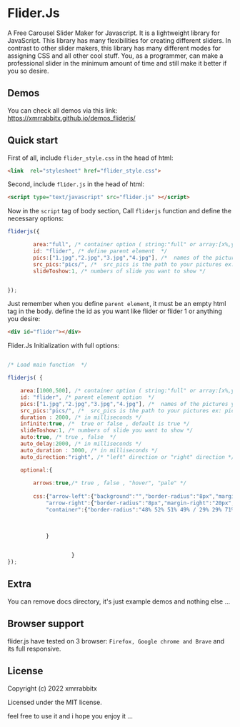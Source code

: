 # Flider.Js 

A Free Carousel Slider Maker for Javascript. It is a lightweight library for JavaScript. This library has many flexibilities for creating different sliders. In contrast to other slider makers, this library has many different modes for assigning CSS and all other cool stuff. You, as a programmer, can make a professional slider in the minimum amount of time and still make it better if you so desire.


## Demos

You can check all demos via this link: https://xmrrabbitx.github.io/demos_fliderjs/


## Quick start

First of all, include `flider_style.css` in the head of html:

```html
<link  rel="stylesheet" href="flider_style.css">
```

Second, include `flider.js` in the head of html:

```html
<script type="text/javascript" src="flider.js" ></script>
```

Now in the `script` tag of body section, Call `fliderjs` function and define the necessary options:

```javascript
fliderjs({

        area:"full", /* container option ( string:"full" or array:[x%,y%] )  */
        id: "flider", /* define parent element  */
        pics:["1.jpg","2.jpg","3.jpg","4.jpg"], /*  names of the pictures you want to put  */
        src_pics:"pics/", /*  src_pics is the path to your pictures ex: pics/  */
        slideToshow:1, /* numbers of slide you want to show */


});
```

Just remember when you define `parent element`, it must be an empty html tag in the body. define the id as you want like flider or flider 1 or anything you desire:

```html
<div id="flider"></div>
```

Flider.Js Initialization with full options:

```javascript

/* Load main function  */

fliderjs( {

    area:[1000,500], /* container option ( string:"full" or array:[x%,y%] )  */
    id: "flider", /* parent element option  */
    pics:["1.jpg","2.jpg","3.jpg","4.jpg"], /*  names of the pictures you want to put  */
    src_pics:"pics/", /*  src_pics is the path to your pictures ex: pics/  */
    duration : 2000, /* in milliseconds */
    infinite:true, /*  true or false , default is true */
    slideToshow:1, /* numbers of slide you want to show */
    auto:true, /* true , false  */
    auto_delay:2000, /* in milliseconds */
    auto_duration : 3000, /* in milliseconds */
    auto_direction:"right", /* "left" direction or "right" direction */

    optional:{
        
        arrows:true,/* true , false , "hover", "pale" */
    
        css:{"arrow-left":{"background":"","border-radius":"8px","margin-left":"20px","padding":"1% 1%"}, // arrow left style
            "arrow-right":{"border-radius":"8px","margin-right":"20px","padding":"1% 1%"}, // arrow right style 
            "container":{"border-radius":"48% 52% 51% 49% / 29% 29% 71% 71% "}, // container of slider

     
            
            }
        

                    }
});
```

## Extra

You can remove docs directory, it's just example demos and nothing else ...


## Browser support

flider.js have tested on 3 browser: `Firefox, Google chrome and Brave` and its full responsive.



## License

Copyright (c) 2022 xmrrabbitx

Licensed under the MIT license.

feel free to use it and i hope you enjoy it ...